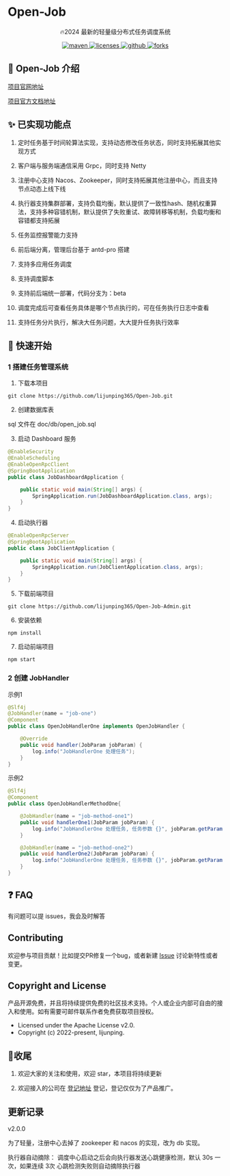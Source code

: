# Open-Job

<p align="center">
🔥2024 最新的轻量级分布式任务调度系统
</p>

<p align="center">
  <a href="https://search.maven.org/search?q=g:com.openbytecode%20a:open-starter-*">
    <img alt="maven" src="https://img.shields.io/github/v/release/lijunping365/Open-Job?include_prereleases&logo=Open-Job&style=plastic">
  </a>

  <a href="https://www.apache.org/licenses/LICENSE-2.0">
    <img alt="licenses" src="https://img.shields.io/badge/license-Apache%202-4EB1BA.svg?style=flat-square">
  </a>

  <a href="https://github.com/lijunping365/Open-Job">
    <img alt="github" src="https://badgen.net/github/stars/lijunping365/Open-Job?icon=github" >
  </a>
  
  <a href="https://github.com/lijunping365/Open-Job">
      <img alt="forks" src="https://badgen.net/github/forks/lijunping365/Open-Job?icon=github&color=4ab8a1" >
    </a>
</p>

## 🎨 Open-Job 介绍

[项目官网地址](http://www.openbytecode.com/)

[项目官方文档地址](http://www.openbytecode.com/project/open-job/docs/quick-start)

## ✨ 已实现功能点

1. 定时任务基于时间轮算法实现，支持动态修改任务状态，同时支持拓展其他实现方式

2. 客户端与服务端通信采用 Grpc，同时支持 Netty

3. 注册中心支持 Nacos、Zookeeper，同时支持拓展其他注册中心，而且支持节点动态上线下线

4. 执行器支持集群部署，支持负载均衡，默认提供了一致性hash、随机权重算法，支持多种容错机制，默认提供了失败重试、故障转移等机制，负载均衡和容错都支持拓展

5. 任务监控报警能力支持

6. 前后端分离，管理后台基于 antd-pro 搭建

7. 支持多应用任务调度

8. 支持调度脚本

9. 支持前后端统一部署，代码分支为：beta

10. 调度完成后可查看任务具体是哪个节点执行的，可在任务执行日志中查看

11. 支持任务分片执行，解决大任务问题，大大提升任务执行效率

## 🍪 快速开始

### 1 搭建任务管理系统

1. 下载本项目

```
git clone https://github.com/lijunping365/Open-Job.git
```

2. 创建数据库表

sql 文件在 doc/db/open_job.sql

3. 启动 Dashboard 服务

```java
@EnableSecurity
@EnableScheduling
@EnableOpenRpcClient
@SpringBootApplication
public class JobDashboardApplication {

    public static void main(String[] args) {
        SpringApplication.run(JobDashboardApplication.class, args);
    }
}
```

4. 启动执行器

```java
@EnableOpenRpcServer
@SpringBootApplication
public class JobClientApplication {

    public static void main(String[] args) {
        SpringApplication.run(JobClientApplication.class, args);
    }
}
```

5. 下载前端项目

```
git clone https://github.com/lijunping365/Open-Job-Admin.git
```

6. 安装依赖

```
npm install
```

7. 启动前端项目

```
npm start
```

### 2 创建 JobHandler

示例1

```java
@Slf4j
@JobHandler(name = "job-one")
@Component
public class OpenJobHandlerOne implements OpenJobHandler {

    @Override
    public void handler(JobParam jobParam) {
        log.info("JobHandlerOne 处理任务");
    }
}
```

示例2

```java
@Slf4j
@Component
public class OpenJobHandlerMethodOne{

    @JobHandler(name = "job-method-one1")
    public void handlerOne1(JobParam jobParam) {
        log.info("JobHandlerOne 处理任务, 任务参数 {}", jobParam.getParams());
    }

    @JobHandler(name = "job-method-one2")
    public void handlerOne2(JobParam jobParam) {
        log.info("JobHandlerOne 处理任务, 任务参数 {}", jobParam.getParams());
    }
}
```

## ❓ FAQ

有问题可以提 issues，我会及时解答

## Contributing

欢迎参与项目贡献！比如提交PR修复一个bug，或者新建 [Issue](https://github.com/lijunping365/Open-Job/issues/) 讨论新特性或者变更。

## Copyright and License

产品开源免费，并且将持续提供免费的社区技术支持。个人或企业内部可自由的接入和使用。如有需要可邮件联系作者免费获取项目授权。

- Licensed under the Apache License v2.0.
- Copyright (c) 2022-present, lijunping.

## 🎉收尾

1. 欢迎大家的关注和使用，欢迎 star，本项目将持续更新

2. 欢迎接入的公司在 [登记地址](https://github.com/lijunping365/Open-Job/issues/1 ) 登记，登记仅仅为了产品推广。


## 更新记录

v2.0.0

为了轻量，注册中心去掉了 zookeeper 和 nacos 的实现，改为 db 实现。

执行器自动摘除： 调度中心启动之后会向执行器发送心跳健康检测，默认 30s 一次，如果连续 3次 心跳检测失败则自动摘除执行器